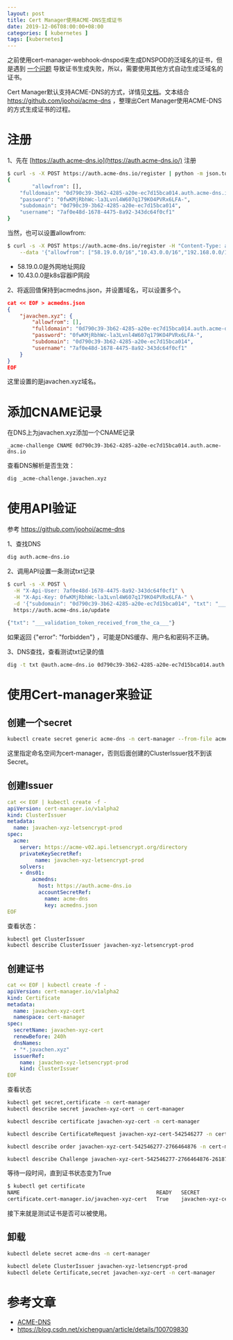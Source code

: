 ```yaml
---
layout: post
title: Cert Manager使用ACME-DNS生成证书
date: 2019-12-06T08:00:00+08:00
categories: [ kubernetes ]
tags: [kubernetes]
---
```




之前使用cert-manager-webhook-dnspod来生成DNSPOD的泛域名的证书，但是遇到 [一个问题](/2019/11/04/using-cert-manager-with-nginx-ingress/#%E6%B5%8B%E8%AF%95%E6%89%8B%E5%8A%A8%E5%88%9B%E5%BB%BA%E8%AF%81%E4%B9%A6) 导致证书生成失败，所以，需要使用其他方式自动生成泛域名的证书。

Cert Manager默认支持ACME-DNS的方式，详情见[文档](https://cert-manager.io/docs/configuration/acme/dns01/acme-dns/)。文本结合 https://github.com/joohoi/acme-dns ，整理出Cert Manager使用ACME-DNS的方式生成证书的过程。

# 注册

1、先在 [https://auth.acme-dns.io](https://auth.acme-dns.io/) 注册

```bash
$ curl -s -X POST https://auth.acme-dns.io/register | python -m json.tool
{
		"allowfrom": [],
    "fulldomain": "0d790c39-3b62-4285-a20e-ec7d15bca014.auth.acme-dns.io",
    "password": "0fwKMjRbhWc-la3Lvnl4W607q179KO4PVRx6LFA-",
    "subdomain": "0d790c39-3b62-4285-a20e-ec7d15bca014",
    "username": "7af0e48d-1678-4475-8a92-343dc64f0cf1"
}
```

当然，也可以设置allowfrom:

```bash
$ curl -s -X POST https://auth.acme-dns.io/register -H "Content-Type: application/json" \
	--data '{"allowfrom": ["58.19.0.0/16","10.43.0.0/16","192.168.0.0/16"]}' | python -m json.tool
```

- 58.19.0.0是外网地址网段
- 10.43.0.0是k8s容器IP网段

2、将返回值保持到acmedns.json，并设置域名，可以设置多个。

```json
cat << EOF > acmedns.json
{
    "javachen.xyz": {
        "allowfrom": [],
        "fulldomain": "0d790c39-3b62-4285-a20e-ec7d15bca014.auth.acme-dns.io",
        "password": "0fwKMjRbhWc-la3Lvnl4W607q179KO4PVRx6LFA-",
        "subdomain": "0d790c39-3b62-4285-a20e-ec7d15bca014",
        "username": "7af0e48d-1678-4475-8a92-343dc64f0cf1"
    }
}
EOF
```

这里设置的是javachen.xyz域名。

# 添加CNAME记录

在DNS上为javachen.xyz添加一个CNAME记录

```
_acme-challenge CNAME 0d790c39-3b62-4285-a20e-ec7d15bca014.auth.acme-dns.io
```

查看DNS解析是否生效：

```bash
dig _acme-challenge.javachen.xyz
```

# 使用API验证

参考 https://github.com/joohoi/acme-dns

1、查找DNS

```bash
dig auth.acme-dns.io
```

2、调用API设置一条测试txt记录

```bash
$ curl -s -X POST \
  -H "X-Api-User: 7af0e48d-1678-4475-8a92-343dc64f0cf1" \
  -H "X-Api-Key: 0fwKMjRbhWc-la3Lvnl4W607q179KO4PVRx6LFA-" \
  -d '{"subdomain": "0d790c39-3b62-4285-a20e-ec7d15bca014", "txt": "___validation_token_received_from_the_ca___"}' \
  https://auth.acme-dns.io/update
  
{"txt": "___validation_token_received_from_the_ca___"}
```

如果返回 {"error": "forbidden"} ，可能是DNS缓存、用户名和密码不正确。

3、DNS查找，查看测试txt记录的值

```bash
dig -t txt @auth.acme-dns.io 0d790c39-3b62-4285-a20e-ec7d15bca014.auth.acme-dns.io
```



# 使用Cert-manager来验证

## 创建一个secret

```bash
kubectl create secret generic acme-dns -n cert-manager --from-file acmedns.json
```

这里指定命名空间为cert-manager，否则后面创建的ClusterIssuer找不到该Secret。

## 创建Issuer

```yaml
cat << EOF | kubectl create -f -
apiVersion: cert-manager.io/v1alpha2
kind: ClusterIssuer
metadata:
  name: javachen-xyz-letsencrypt-prod
spec:
  acme:
    server: https://acme-v02.api.letsencrypt.org/directory
    privateKeySecretRef:
         name: javachen-xyz-letsencrypt-prod
    solvers:
    - dns01:
        acmedns:
          host: https://auth.acme-dns.io
          accountSecretRef:
            name: acme-dns
            key: acmedns.json
EOF
```

查看状态：

```bash
kubectl get ClusterIssuer 
kubectl describe ClusterIssuer javachen-xyz-letsencrypt-prod
```



## 创建证书

```yaml
cat << EOF | kubectl create -f -   
apiVersion: cert-manager.io/v1alpha2
kind: Certificate
metadata:
  name: javachen-xyz-cert
  namespace: cert-manager
spec:
  secretName: javachen-xyz-cert
  renewBefore: 240h
  dnsNames:
  - "*.javachen.xyz"
  issuerRef:
    name: javachen-xyz-letsencrypt-prod
    kind: ClusterIssuer
EOF
```

 查看状态

```bash
kubectl get secret,certificate -n cert-manager
kubectl describe secret javachen-xyz-cert -n cert-manager

kubectl describe certificate javachen-xyz-cert -n cert-manager

kubectl describe CertificateRequest javachen-xyz-cert-542546277 -n cert-manager

kubectl describe order javachen-xyz-cert-542546277-2766464876 -n cert-manager

kubectl describe Challenge javachen-xyz-cert-542546277-2766464876-2618792437 -n cert-manager
```

等待一段时间，直到证书状态变为True

```bash
$ kubectl get certificate
NAME                                            READY   SECRET              AGE
certificate.cert-manager.io/javachen-xyz-cert   True    javachen-xyz-cert   2m43s
```

接下来就是测试证书是否可以被使用。

## 卸载

```bash
kubectl delete secret acme-dns -n cert-manager

kubectl delete ClusterIssuer javachen-xyz-letsencrypt-prod
kubectl delete Certificate,secret javachen-xyz-cert -n cert-manager
```



# 参考文章

- [ACME-DNS](https://docs.cert-manager.io/en/latest/tasks/issuers/setup-acme/dns01/acme-dns.html)
- https://blog.csdn.net/xichenguan/article/details/100709830
